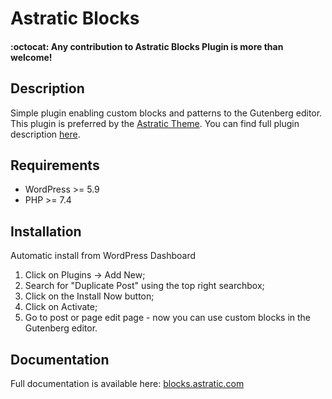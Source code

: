 # Astratic Blocks

#### :octocat: **Any contribution to Astratic Blocks Plugin is more than welcome!**

## Description
Simple plugin enabling custom blocks and patterns to the Gutenberg editor. This plugin is preferred by the [Astratic Theme](https://astratic.com).
You can find full plugin description [here](https://wpserved.com/plugins/astratic-blocks).

## Requirements
* WordPress >= 5.9
* PHP >= 7.4

## Installation
Automatic install from WordPress Dashboard

1. Click on Plugins → Add New;
2. Search for "Duplicate Post" using the top right searchbox;
3. Click on the Install Now button;
4. Click on Activate;
5. Go to post or page edit page - now you can use custom blocks in the Gutenberg editor.

## Documentation
Full documentation is available here: [blocks.astratic.com](https://blocks.astratic.com/)


